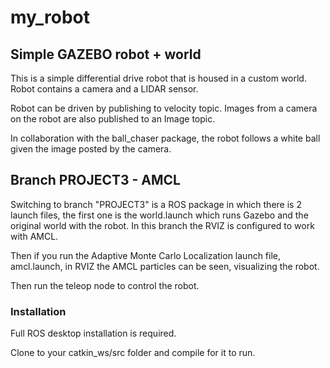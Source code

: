 # my_robot

## Simple GAZEBO robot + world

This is a simple differential drive robot that is housed in a custom world.
Robot contains a camera and a LIDAR sensor.

Robot can be driven by publishing to velocity topic.
Images from a camera on the robot are also published to an Image topic.

In collaboration with the ball_chaser package, the robot follows a white ball given the image posted by the camera.

## Branch PROJECT3 - AMCL
Switching to branch "PROJECT3" is a ROS package in which there is 2 launch files, the first one is the world.launch which runs Gazebo and the original world with the robot. In this branch the RVIZ is configured to work with AMCL.

Then if you run the Adaptive Monte Carlo Localization launch file, amcl.launch, in RVIZ the AMCL particles can be seen, visualizing the robot.

Then run the teleop node to control the robot.

### Installation

Full ROS desktop installation is required.


Clone to your catkin_ws/src folder and compile for it to run.
